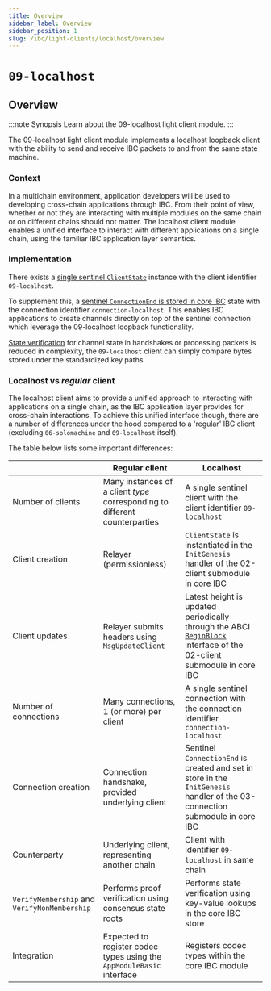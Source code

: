 ```yaml
---
title: Overview
sidebar_label: Overview
sidebar_position: 1
slug: /ibc/light-clients/localhost/overview
---
```



# `09-localhost`

## Overview

:::note Synopsis
Learn about the 09-localhost light client module. 
:::

The 09-localhost light client module implements a localhost loopback client with the ability to send and receive IBC packets to and from the same state machine.

### Context

In a multichain environment, application developers will be used to developing cross-chain applications through IBC. From their point of view, whether or not they are interacting with multiple modules on the same chain or on different chains should not matter. The localhost client module enables a unified interface to interact with different applications on a single chain, using the familiar IBC application layer semantics.

### Implementation

There exists a [single sentinel `ClientState`](03-client-state.md) instance with the client identifier `09-localhost`.

To supplement this, a [sentinel `ConnectionEnd` is stored in core IBC](04-connection.md) state with the connection identifier `connection-localhost`. This enables IBC applications to create channels directly on top of the sentinel connection which leverage the 09-localhost loopback functionality.

[State verification](05-state-verification.md) for channel state in handshakes or processing packets is reduced in complexity, the `09-localhost` client can simply compare bytes stored under the standardized key paths.

### Localhost vs *regular* client

The localhost client aims to provide a unified approach to interacting with applications on a single chain, as the IBC application layer provides for cross-chain interactions. To achieve this unified interface though, there are a number of differences under the hood compared to a 'regular' IBC client (excluding `06-solomachine` and `09-localhost` itself).

The table below lists some important differences:

|                                              | Regular client | Localhost |
| -------------------------------------------- | --------------------------------------------------------------------------- | --------- |
| Number of clients                            | Many instances of a client *type* corresponding to different counterparties | A single sentinel client with the client identifier `09-localhost`|
| Client creation                              | Relayer (permissionless) | `ClientState` is instantiated in the `InitGenesis` handler of the 02-client submodule in core IBC |
| Client updates                               | Relayer submits headers using `MsgUpdateClient` | Latest height is updated periodically through the ABCI [`BeginBlock`](https://docs.cosmos.network/v0.47/building-modules/beginblock-endblock) interface of the 02-client submodule in core IBC |
| Number of connections                        | Many connections, 1 (or more) per client | A single sentinel connection with the connection identifier `connection-localhost` |
| Connection creation                          | Connection handshake, provided underlying client | Sentinel `ConnectionEnd` is created and set in store in the `InitGenesis` handler of the 03-connection submodule in core IBC |
| Counterparty                                 | Underlying client, representing another chain | Client with identifier `09-localhost` in same chain |
| `VerifyMembership` and `VerifyNonMembership` | Performs proof verification using consensus state roots | Performs state verification using key-value lookups in the core IBC store |
| Integration | Expected to register codec types using the `AppModuleBasic` interface | Registers codec types within the core IBC module |
